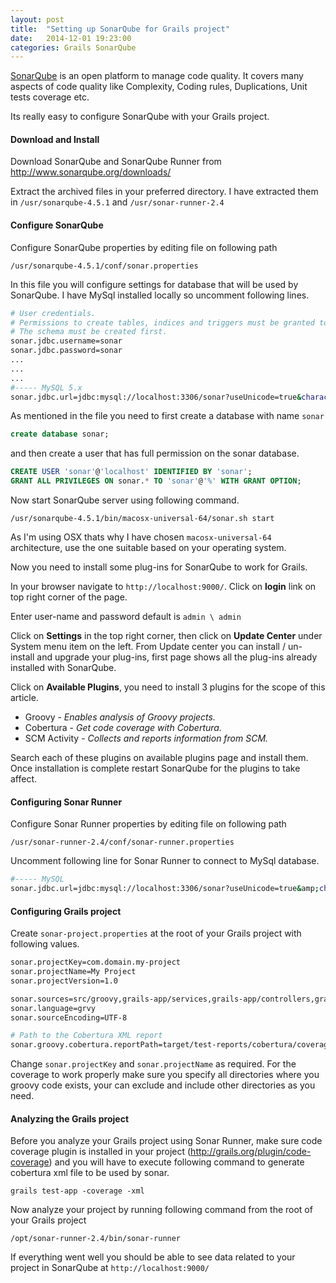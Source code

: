 ```yaml
---
layout: post
title:  "Setting up SonarQube for Grails project"
date:   2014-12-01 19:23:00
categories: Grails SonarQube
---
```


<a href="http://www.sonarqube.org/">SonarQube</a> is an open platform to manage code quality. It covers many aspects of code quality like Complexity, Coding rules, Duplications, Unit tests coverage etc.

Its really easy to configure SonarQube with your Grails project.


#### Download and Install

Download SonarQube and SonarQube Runner from http://www.sonarqube.org/downloads/

Extract the archived files in your preferred directory. I have extracted them in `/usr/sonarqube-4.5.1` and `/usr/sonar-runner-2.4`

#### Configure SonarQube

Configure SonarQube properties by editing file on following path

`/usr/sonarqube-4.5.1/conf/sonar.properties`

In this file you will configure settings for database that will be used by SonarQube. I have MySql installed locally so uncomment following lines.

``` bash
# User credentials.
# Permissions to create tables, indices and triggers must be granted to JDBC user.
# The schema must be created first.
sonar.jdbc.username=sonar
sonar.jdbc.password=sonar
...
...
...
#----- MySQL 5.x
sonar.jdbc.url=jdbc:mysql://localhost:3306/sonar?useUnicode=true&characterEncoding=utf8&rewriteBatchedStatements=true&useConfigs=maxPerformance
```

As mentioned in the file you need to first create a database with name `sonar` 

``` sql
create database sonar;
```

and then create a user that has full permission on the sonar database.

``` sql
CREATE USER 'sonar'@'localhost' IDENTIFIED BY 'sonar';
GRANT ALL PRIVILEGES ON sonar.* TO 'sonar'@'%' WITH GRANT OPTION;
```

Now start SonarQube server using following command.

`/usr/sonarqube-4.5.1/bin/macosx-universal-64/sonar.sh start`

As I'm using OSX thats why I have chosen `macosx-universal-64` architecture, use the one suitable based on your operating system.

Now you need to install some plug-ins for SonarQube to work for Grails.

In your browser navigate to `http://localhost:9000/`. Click on **login** link on top right corner of the page.

Enter user-name and password default is `admin \ admin`

Click on **Settings** in the top right corner, then click on **Update Center** under System menu item on the left. From Update center you can install / un-install and upgrade your plug-ins, first page shows all the plug-ins already installed with SonarQube.

Click on **Available Plugins**, you need to install 3 plugins for the scope of this article.

* Groovy - *Enables analysis of Groovy projects.*
* Cobertura - *Get code coverage with Cobertura.*
* SCM Activity - *Collects and reports information from SCM.*

Search each of these plugins on available plugins page and install them. Once installation is complete restart SonarQube for the plugins to take affect.

#### Configuring Sonar Runner

Configure Sonar Runner properties by editing file on following path

`/usr/sonar-runner-2.4/conf/sonar-runner.properties`

Uncomment following line for Sonar Runner to connect to MySql database.

``` bash
#----- MySQL
sonar.jdbc.url=jdbc:mysql://localhost:3306/sonar?useUnicode=true&amp;characterEncoding=utf8
```

#### Configuring Grails project

Create `sonar-project.properties` at the root of your Grails project with following values.

``` bash
sonar.projectKey=com.domain.my-project
sonar.projectName=My Project
sonar.projectVersion=1.0

sonar.sources=src/groovy,grails-app/services,grails-app/controllers,grails-app/domain,grails-app/utils,test/unit
sonar.language=grvy
sonar.sourceEncoding=UTF-8

# Path to the Cobertura XML report
sonar.groovy.cobertura.reportPath=target/test-reports/cobertura/coverage.xml
```

Change `sonar.projectKey` and `sonar.projectName` as required. For the coverage to work properly make sure you specify all directories where you groovy code exists, your can exclude and include other directories as you need.

#### Analyzing the Grails project

Before you analyze your Grails project using Sonar Runner, make sure code coverage plugin is installed in your project (http://grails.org/plugin/code-coverage) and you will have to execute following command to generate cobertura xml file to be used by sonar.

`grails test-app -coverage -xml`

Now analyze your project by running following command from the root of your Grails project

`/opt/sonar-runner-2.4/bin/sonar-runner`

If everything went well you should be able to see data related to your project in SonarQube at `http://localhost:9000/`